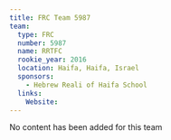 ```yaml
---
title: FRC Team 5987
team:
  type: FRC
  number: 5987
  name: RRTFC
  rookie_year: 2016
  location: Haifa, Haifa, Israel
  sponsors:
    - Hebrew Reali of Haifa School
  links:
    Website: 
---
```

No content has been added for this team